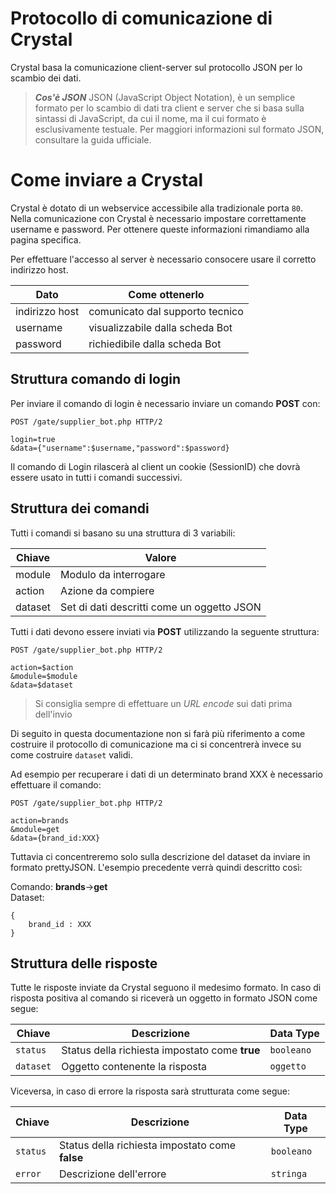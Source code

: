 # Protocollo di comunicazione di Crystal

Crystal basa la comunicazione client-server sul protocollo JSON per lo scambio dei dati.

> **_Cos'è JSON_**
> JSON (JavaScript Object Notation), è un semplice formato per lo scambio di dati tra client e server che si basa sulla sintassi di JavaScript, da cui il nome, ma il cui formato è esclusivamente testuale.
Per maggiori informazioni sul formato JSON, consultare la guida ufficiale.

# Come inviare a Crystal
Crystal è dotato di un webservice accessibile alla tradizionale porta `80`.
Nella comunicazione con Crystal è necessario impostare correttamente username e password.
Per ottenere queste informazioni rimandiamo alla pagina specifica.

Per effettuare l'accesso al server è necessario consocere usare il corretto indirizzo host.

| Dato           | Come ottenerlo                  |
|----------------|---------------------------------|
| indirizzo host | comunicato dal supporto tecnico |
| username       | visualizzabile dalla scheda Bot |
| password       | richiedibile dalla scheda Bot   |

## Struttura comando di login
Per inviare il comando di login è necessario inviare un comando **POST** con:

```
POST /gate/supplier_bot.php HTTP/2

login=true
&data={"username":$username,"password":$password}
```

Il comando di Login rilascerà al client un cookie (SessionID) che dovrà essere usato in tutti i comandi successivi.


## Struttura dei comandi
Tutti i comandi si basano su una struttura di 3 variabili:

| Chiave  	| Valore                                     	|
|---------	|--------------------------------------------	|
| module  	| Modulo da interrogare                     	|
| action  	| Azione da compiere                         	|
| dataset 	| Set di dati descritti come un oggetto JSON 	|

Tutti i dati devono essere inviati via **POST** utilizzando la seguente struttura:

```
POST /gate/supplier_bot.php HTTP/2

action=$action
&module=$module
&data=$dataset
```

> Si consiglia sempre di effettuare un *URL encode* sui dati prima dell'invio

Di seguito in questa documentazione non si farà più riferimento a come costruire il protocollo di comunicazione ma ci si concentrerà invece su come costruire `dataset` validi.

Ad esempio per recuperare i dati di un determinato brand XXX è necessario effettuare il comando:

```
POST /gate/supplier_bot.php HTTP/2

action=brands
&module=get
&data={brand_id:XXX}
```

Tuttavia ci concentreremo solo sulla descrizione del dataset da inviare in formato prettyJSON.
L'esempio precedente verrà quindi descritto così:

Comando: **brands**->**get**  
Dataset:  
```
{
	brand_id : XXX
}
```

## Struttura delle risposte
Tutte le risposte inviate da Crystal seguono il medesimo formato.
In caso di risposta positiva al comando si riceverà un oggetto in formato JSON come segue:

| Chiave      | Descrizione                                         | Data Type  |
|-------------|-----------------------------------------------------|------------|
| `status`    | Status della richiesta impostato come **true**      | `booleano` |
| `dataset`   | Oggetto contenente la risposta                      | `oggetto`  |

Viceversa, in caso di errore la risposta sarà strutturata come segue:

| Chiave      | Descrizione                                         | Data Type  |
|-------------|-----------------------------------------------------|------------|
| `status`    | Status della richiesta impostato come **false**     | `booleano` |
| `error`     | Descrizione dell'errore                             | `stringa`  |
